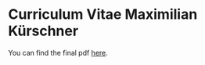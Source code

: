 # Curriculum Vitae Maximilian Kürschner

You can find the final pdf [here](https://github.com/programonaut/cv/blob/main/build-files/cv-maximilian-kuerschner.pdf).
